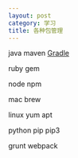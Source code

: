```yaml
---
layout: post
category: 学习
title: 各种包管理
---
```


java  maven  [Gradle](https://spring.io/guides/gs/gradle/)

ruby  gem

node  npm

mac  brew

linux  yum  apt

python pip  pip3





grunt  webpack 